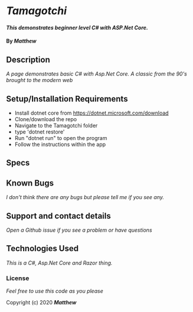 
# _Tamagotchi_

#### _This demonstrates beginner level C# with ASP.Net Core._

#### By _**Matthew**_


## Description

_A page demonstrates basic C# with Asp.Net Core._
_A classic from the 90's brought to the modern web_
   
## Setup/Installation Requirements
* Install dotnet core from https://dotnet.microsoft.com/download
* Clone/download the repo
* Navigate to the Tamagotchi folder
* type 'dotnet restore'
* Run "dotnet run" to open the program
* Follow the instructions within the app
## Specs


## Known Bugs

_I don't think there are any bugs but please tell me if you see any._

## Support and contact details

_Open a Github issue if you see a problem or have questions_

## Technologies Used

_This is a C#, Asp.Net Core and Razor thing._

### License

*Feel free to use this code as you please*

Copyright (c) 2020 **_Matthew_**